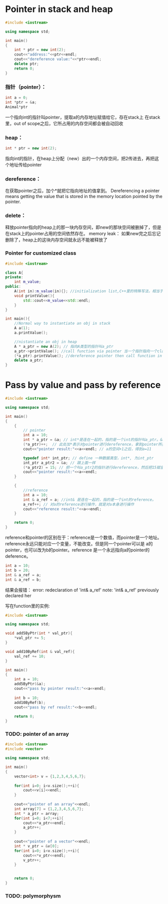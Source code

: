 # Pointer in stack and heap

```cpp
#include <iostream>

using namespace std;

int main()
{
    int * ptr = new int(2);
    cout<<"address:"<<ptr<<endl;
    cout<<"dereference value:"<<*ptr<<endl;
    delete ptr;
    return 0;
}
```

### 指针（pointer）：
```cpp
int a = 0;
int *ptr = &a;
Animal*ptr 
```
一个指向int的指针叫pointer，提取a的内存地址赋值给它，存在stack上
在stack 里，out of scope之后，它所占用的内存空间都会被自动回收

### heap：
```cpp
int * ptr = new int(2);
```
指向int的指针，在heap上分配（new）出的一个内存空间，把2传进去，再把这个地址传给pointer

### dereference：
在获取pointer之后，加个*就把它指向地址的值拿到。
Dereferencing a pointer means getting the value that is stored in the memory location pointed by the pointer.

### delete：
释放pointer指向的heap上的那一块内存空间，即new的那块空间被删掉了，但是在stack上的pointer占用的空间依然存在。
memory leak：
如果new完之后忘记删除了，heap上的这块内存空间就永远不能被释放了

### Pointer for customized class
```cpp
#include <iostream>

class A{
private:
    int m_value;
public:
    A(int in):m_value(in){}; //initialization list,C++里的特殊写法，相当于python里的初始化函数
    void printValue(){
        std::cout<<m_value<<std::endl;
    }
}

int main(){
    //Normal way to instantiate an obj in stack
    A a(1);
    a.printValue();

    //nistantiate an obj in heap
    A * a_ptr = new A(2); // 指向A类型的指针叫a_ptr
    a_ptr->printValue(); //call function via pointer 当一个指针指向一个class的obj时，如果想用指针调用function，就要用箭头而不是点
    (*a_ptr).printValue(); //dereference pointer then call function in a normal way
    delete a_ptr;
}
```

# Pass by value and pass by reference

```cpp
#include <iostream>

using namespace std;

int main() 
{
    {
        // pointer
        int a = 10;
        int * a_ptr = &a; // int*是连在一起的，指的是一个int的指针叫a_ptr。&a表示取a的地址，并赋值给a_ptr。
        (*a_ptr)++;  // 此处加*表示对pointer进行dereference，拿到pointer所指的值，并进行一些操作
        cout<<"pointer result:"<<a<<endl; // a的空间+1之后，得到a=11  

        typedef int* int_ptr; // define 一种数据类型，int*, 为int_ptr
        int_ptr a_ptr2 = &a; // 跟上面一样
        (*a_ptr2) = 15; // 把一个叫a_ptr2的指针进行dereference，然后把15赋值给它
        cout<<"pointer result:"<<a<<endl;
    }

    {
        //reference
        int a = 10; 
        int & a_ref = a; //int& 是连在一起的，指的是一个int的reference。
        a_ref++; // 对a的reference进行操作，就是对a本身进行操作
        cout<<"reference result:"<<a<<endl;
    }

    return 0;
}
```
reference和pointer的区别在于：reference是一个数值，而pointer是一个地址。reference永远只能对应一个变量，不能改变。但是同一个pointer可以是
a的pointer，也可以改为b的pointer。reference 是一个永远指向a的pointer的deference。

```cpp
int a = 10;
int b = 20;
int & a_ref = a;
int & a_ref = b;
```
结果会报错：
        error: redeclaration of 'int& a_ref'
        note: 'int& a_ref' previously declared her


写在function里的实例:

```cpp
#include <iostream>

using namespace std;

void add5ByPtr(int * val_ptr){
    *val_ptr += 5;
}

void add10ByRef(int & val_ref){
    val_ref += 10;
}

int main()
{
    int a = 10;
    add5ByPtr(&a);
    cout<<"pass by pointer result:"<<a<<endl;
    
    int b = 10;
    add10ByRef(b);
    cout<<"pass by ref result:"<<b<<endl;
    
    return 0;
}

```

### TODO: pointer of an array

```cpp
#include <iostream>
#include <vector>

using namespace std;

int main()
{
    vector<int> v = {1,2,3,4,5,6,7};
    
    for(int i=0; i<v.size();++i){
        cout<<v[i]<<endl;
    }
    
    cout<<"pointer of an array"<<endl;
    int array[7] = {1,2,3,4,5,6,7};
    int * a_ptr = array;
    for(int i=0; i<7;++i){
        cout<<*a_ptr<<endl;
        a_ptr++;
    }
    
    cout<<"pointer of a vector"<<endl;
    int * v_ptr = &v[0];
    for(int i=0; i<v.size();++i){
        cout<<*v_ptr<<endl;
        v_ptr++;
    }
    

    return 0;
}

```

### TODO: polymorphysm
